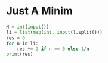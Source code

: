 # Just A Minim

```python
N = int(input())
li = list(map(int, input().split()))
res = 0
for n in li:
    res += 2 if n == 0 else 1/n
print(res)
```
